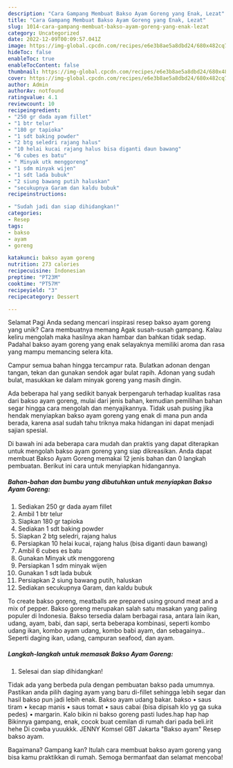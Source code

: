 ```yaml
---
description: "Cara Gampang Membuat Bakso Ayam Goreng yang Enak, Lezat"
title: "Cara Gampang Membuat Bakso Ayam Goreng yang Enak, Lezat"
slug: 1014-cara-gampang-membuat-bakso-ayam-goreng-yang-enak-lezat
category: Uncategorized
date: 2022-12-09T00:09:57.041Z
image: https://img-global.cpcdn.com/recipes/e6e3b8ae5a8dbd24/680x482cq70/bakso-ayam-goreng-foto-resep-utama.jpg
hideToc: false
enableToc: true
enableTocContent: false
thumbnail: https://img-global.cpcdn.com/recipes/e6e3b8ae5a8dbd24/680x482cq70/bakso-ayam-goreng-foto-resep-utama.jpg
cover: https://img-global.cpcdn.com/recipes/e6e3b8ae5a8dbd24/680x482cq70/bakso-ayam-goreng-foto-resep-utama.jpg
author: Admin
authorAv: notfound
ratingvalue: 4.1
reviewcount: 10
recipeingredient:
- "250 gr dada ayam fillet"
- "1 btr telur"
- "180 gr tapioka"
- "1 sdt baking powder"
- "2 btg seledri rajang halus"
- "10 helai kucai rajang halus bisa diganti daun bawang"
- "6 cubes es batu"
- " Minyak utk menggoreng"
- "1 sdm minyak wijen"
- "1 sdt lada bubuk"
- "2 siung bawang putih haluskan"
- "secukupnya Garam dan kaldu bubuk"
recipeinstructions:

- "Sudah jadi dan siap dihidangkan!"
categories:
- Resep
tags:
- bakso
- ayam
- goreng

katakunci: bakso ayam goreng 
nutrition: 273 calories
recipecuisine: Indonesian
preptime: "PT23M"
cooktime: "PT57M"
recipeyield: "3"
recipecategory: Dessert

---
```



Selamat Pagi Anda sedang mencari inspirasi resep bakso ayam goreng yang unik? Cara membuatnya memang Agak susah-susah gampang. Kalau keliru mengolah maka hasilnya akan hambar dan bahkan tidak sedap. Padahal bakso ayam goreng yang enak selayaknya memiliki aroma dan rasa yang mampu memancing selera kita.


Campur semua bahan hingga tercampur rata. Bulatkan adonan dengan tangan, tekan dan gunakan sendok agar bulat rapih. Adonan yang sudah bulat, masukkan ke dalam minyak goreng yang masih dingin.

Ada beberapa hal yang sedikit banyak berpengaruh terhadap kualitas rasa dari bakso ayam goreng, mulai dari jenis bahan, kemudian pemilihan bahan segar hingga cara mengolah dan menyajikannya. Tidak usah pusing jika hendak menyiapkan bakso ayam goreng yang enak di mana pun anda berada, karena asal sudah tahu triknya maka hidangan ini dapat menjadi sajian spesial.


Di bawah ini ada beberapa cara mudah dan praktis yang dapat diterapkan untuk mengolah bakso ayam goreng yang siap dikreasikan. Anda dapat membuat Bakso Ayam Goreng memakai 12 jenis bahan dan 0 langkah pembuatan. Berikut ini cara untuk menyiapkan hidangannya.

<!--inarticleads1-->

##### Bahan-bahan dan bumbu yang dibutuhkan untuk menyiapkan Bakso Ayam Goreng:

1. Sediakan 250 gr dada ayam fillet
1. Ambil 1 btr telur
1. Siapkan 180 gr tapioka
1. Sediakan 1 sdt baking powder
1. Siapkan 2 btg seledri, rajang halus
1. Persiapkan 10 helai kucai, rajang halus (bisa diganti daun bawang)
1. Ambil 6 cubes es batu
1. Gunakan  Minyak utk menggoreng
1. Persiapkan 1 sdm minyak wijen
1. Gunakan 1 sdt lada bubuk
1. Persiapkan 2 siung bawang putih, haluskan
1. Sediakan secukupnya Garam, dan kaldu bubuk


To create bakso goreng, meatballs are prepared using ground meat and a mix of pepper. Bakso goreng merupakan salah satu masakan yang paling populer di Indonesia. Bakso tersedia dalam berbagai rasa, antara lain ikan, udang, ayam, babi, dan sapi, serta beberapa kombinasi, seperti kombo udang ikan, kombo ayam udang, kombo babi ayam, dan sebagainya.. Seperti daging ikan, udang, campuran seafood, dan ayam. 

<!--inarticleads2-->

##### Langkah-langkah untuk memasak Bakso Ayam Goreng:


1. Selesai dan siap dihidangkan!

Tidak ada yang berbeda pula dengan pembuatan bakso pada umumnya. Pastikan anda pilih daging ayam yang baru di-fillet sehingga lebih segar dan hasil bakso pun jadi lebih enak. Bakso ayam udang bakar. bakso • saus tiram • kecap manis • saus tomat • saus cabai (bisa dipisah klo yg ga suka pedes) • margarin. Kalo bikin ni bakso goreng pasti ludes.hap hap hap Bikinnya gampang, enak, cocok buat cemilan di rumah dari pada beli.irit hehe Di cowba yuuukkk. JENNY Komsel GBT Jakarta &#34;Bakso ayam&#34; Resep bakso ayam. 

Bagaimana? Gampang kan? Itulah cara membuat bakso ayam goreng yang bisa kamu praktikkan di rumah. Semoga bermanfaat dan selamat mencoba!
